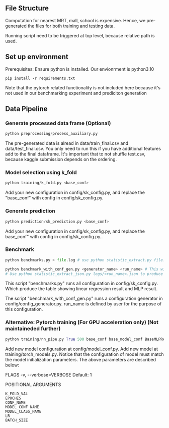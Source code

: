 ## File Structure

Computation for nearest MRT, mall, school is expensive. Hence, we pre-generated the files for both training and testing data.

Running script need to be triggered at top level, because relative path is used.

## Set up environment

Prerequisites: Ensure python is installed. Our envionrment is python3.10

```
pip install -r requirements.txt
```

 Note that the pytorch related functionality is not included here because it's not used in our benchmarking experiment and prediciton generation

## Data Pipeline

### Generate processed data frame (Optional)

```python
python preprocessing/process_auxiliary.py
```

The pre-generated data is alread in data/train_final.csv and data/test_final.csv. You only need to run this if you have additional features add to the final dataframe. It's important that to not shuffle test.csv, because kaggle submission depends on the ordering.

### Model selection using k_fold

```python
python training/k_fold.py <base_conf>
```

Add your new configuration in config/sk_config.py, and replace the "base_conf" with config in config/sk_config.py.

### Generate prediction

```python
python prediction/sk_prediction.py <base_conf> 
```

Add your new configuration in config/sk_config.py, and replace the base_conf" with config in config/sk_config.py..

### Benchmark

```python
python benchmarks.py > file.log # use python statistic_extract.py file.log <xlsx destination> to extract result

python benchmark_with_conf_gen.py <generator_name> <run_name> # This will generate a json file named under run_name in logs directory (please mkdir first if you don't have)
# Use python statistic_extract_json.py logs/<run_name>.json to produce the result
```

This script "benchmarks.py" runs all configuration in config/sk_config.py. Which produce the table showing linear regression result and MLP result.

The script "benchmark_with_conf_gen.py" runs a configuration generator in config/config_generator.py. run_name is defined by user for the purpose of this configuration.

### Alternative: Pytorch training (For GPU acceleration only) (Not maintaineded further)

```python
python training/nn_pipe.py True 500 base_conf base_model_conf BaseMLPRegressor 0.001 128 0
```

Add new model configuration at config/model_conf.py. Add new model at training/torch_models.py. Notice that the configuration of model must match the model initialization parameters. The above parameters are described below:

FLAGS
    -v, --verbose=VERBOSE
        Default: 1

POSITIONAL ARGUMENTS

    K_FOLD_VAL
    EPOCHES
    CONF_NAME
    MODEL_CONF_NAME
    MODEL_CLASS_NAME
    LR
    BATCH_SIZE
